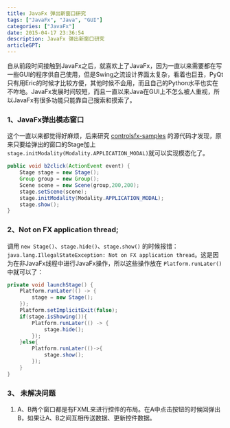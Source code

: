 ```yaml
---
title: JavaFx 弹出新窗口研究
tags: ["JavaFx", "Java", "GUI"]
categories: ["JavaFx"]
date: 2015-04-17 23:36:54
description: JavaFx 弹出新窗口研究
articleGPT: 
---
```


自从前段时间接触到JavaFx之后，就喜欢上了JavaFx，因为一直以来需要都在写一些GUI的程序供自己使用，但是Swing之流设计界面太复杂，看着也巨丑，PyQt只有用Eric的时候才比较方便，其他时候不会用，而且自己的Python水平也实在不咋地。JavaFx发展时间较短，而且一直以来Java在GUI上不怎么被人重视，所以JavaFx有很多功能只能靠自己搜索和摸索了。  

### 1、JavaFx弹出模态窗口

这个一直以来都觉得好麻烦，后来研究 [controlsfx-samples](http://fxexperience.com/controlsfx/)
的源代码才发现，原来只要给弹出的窗口的Stage加上`stage.initModality(Modality.APPLICATION_MODAL)`就可以实现模态化了。

```Java
public void b2click(ActionEvent event) {
    Stage stage = new Stage();
    Group group = new Group();
    Scene scene = new Scene(group,200,200);
    stage.setScene(scene);
    stage.initModality(Modality.APPLICATION_MODAL);
    stage.show();
}
```

### 2、Not on FX application thread;

调用 `new Stage()`、`stage.hide()`、`stage.show()` 的时候报错：
`java.lang.IllegalStateException: Not on FX application
thread`。这是因为在非JavaFx线程中进行JavaFx操作，所以这些操作放在 `Platform.runLater()` 中就可以了：

```Java
private void launchStage() {
    Platform.runLater(() -> {
        stage = new Stage();
    });
    Platform.setImplicitExit(false);
    if(stage.isShowing()){
        Platform.runLater(() -> {
            stage.hide();
        });
    }else{
        Platform.runLater(()->{
            stage.show();
        });
    }
}
```

### 3、 未解决问题

  1. A、B两个窗口都是有FXML来进行控件的布局。在A中点击按钮的时候回弹出B，如果让A、B之间互相传送数据、更新控件数据。

